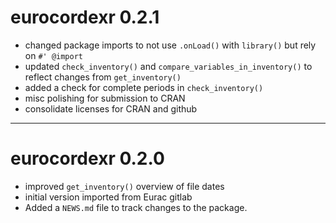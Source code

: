 # eurocordexr 0.2.1

- changed package imports to not use `.onLoad()` with `library()` but rely on `#' @import`
- updated `check_inventory()` and `compare_variables_in_inventory()` to reflect changes from `get_inventory()`
- added a check for complete periods in `check_inventory()`
- misc polishing for submission to CRAN
- consolidate licenses for CRAN and github

---

# eurocordexr 0.2.0

- improved `get_inventory()` overview of file dates
- initial version imported from Eurac gitlab
- Added a `NEWS.md` file to track changes to the package.
